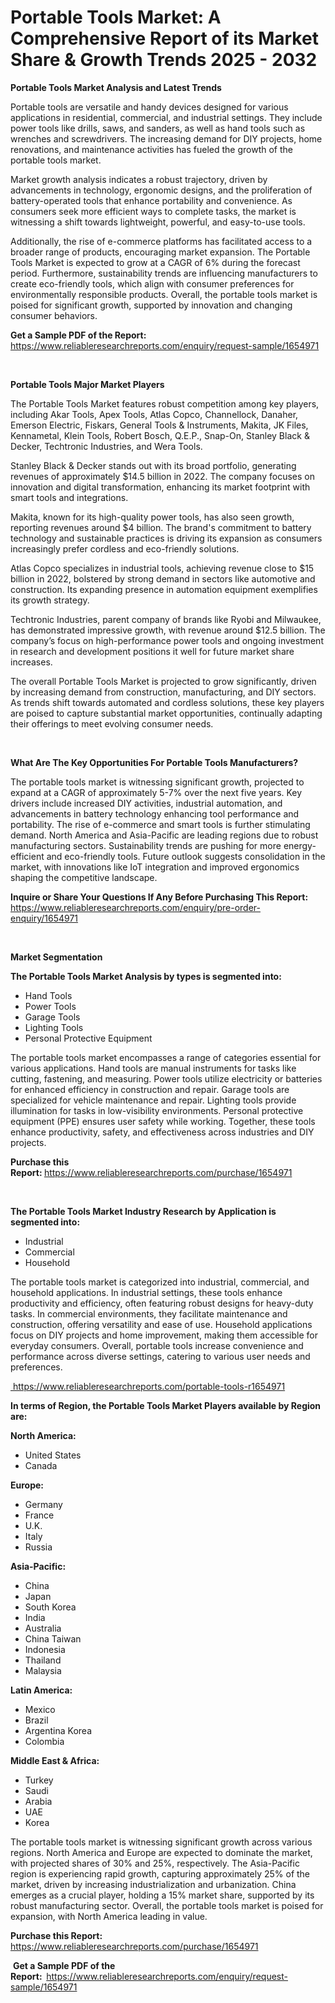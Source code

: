 <p><h1>Portable Tools Market: A Comprehensive Report of its Market Share & Growth Trends 2025 - 2032</h1></p><p><strong>Portable Tools Market Analysis and Latest Trends</strong></p>
<p><p>Portable tools are versatile and handy devices designed for various applications in residential, commercial, and industrial settings. They include power tools like drills, saws, and sanders, as well as hand tools such as wrenches and screwdrivers. The increasing demand for DIY projects, home renovations, and maintenance activities has fueled the growth of the portable tools market. </p><p>Market growth analysis indicates a robust trajectory, driven by advancements in technology, ergonomic designs, and the proliferation of battery-operated tools that enhance portability and convenience. As consumers seek more efficient ways to complete tasks, the market is witnessing a shift towards lightweight, powerful, and easy-to-use tools. </p><p>Additionally, the rise of e-commerce platforms has facilitated access to a broader range of products, encouraging market expansion. The Portable Tools Market is expected to grow at a CAGR of 6% during the forecast period. Furthermore, sustainability trends are influencing manufacturers to create eco-friendly tools, which align with consumer preferences for environmentally responsible products. Overall, the portable tools market is poised for significant growth, supported by innovation and changing consumer behaviors.</p></p>
<p><strong>Get a Sample PDF of the Report:&nbsp;</strong> <a href="https://www.reliableresearchreports.com/enquiry/request-sample/1654971?utm_campaign=36&utm_medium=2&utm_source=Github&utm_content=ia&utm_term=16042025&utm_id=portable-tools">https://www.reliableresearchreports.com/enquiry/request-sample/1654971</a></p>
<p>&nbsp;</p>
<p><strong>Portable Tools Major Market Players</strong></p>
<p><p>The Portable Tools Market features robust competition among key players, including Akar Tools, Apex Tools, Atlas Copco, Channellock, Danaher, Emerson Electric, Fiskars, General Tools & Instruments, Makita, JK Files, Kennametal, Klein Tools, Robert Bosch, Q.E.P., Snap-On, Stanley Black & Decker, Techtronic Industries, and Wera Tools. </p><p>Stanley Black & Decker stands out with its broad portfolio, generating revenues of approximately $14.5 billion in 2022. The company focuses on innovation and digital transformation, enhancing its market footprint with smart tools and integrations.</p><p>Makita, known for its high-quality power tools, has also seen growth, reporting revenues around $4 billion. The brand's commitment to battery technology and sustainable practices is driving its expansion as consumers increasingly prefer cordless and eco-friendly solutions.</p><p>Atlas Copco specializes in industrial tools, achieving revenue close to $15 billion in 2022, bolstered by strong demand in sectors like automotive and construction. Its expanding presence in automation equipment exemplifies its growth strategy.</p><p>Techtronic Industries, parent company of brands like Ryobi and Milwaukee, has demonstrated impressive growth, with revenue around $12.5 billion. The company’s focus on high-performance power tools and ongoing investment in research and development positions it well for future market share increases.</p><p>The overall Portable Tools Market is projected to grow significantly, driven by increasing demand from construction, manufacturing, and DIY sectors. As trends shift towards automated and cordless solutions, these key players are poised to capture substantial market opportunities, continually adapting their offerings to meet evolving consumer needs.</p></p>
<p>&nbsp;</p>
<p><strong>What Are The Key Opportunities For Portable Tools Manufacturers?</strong></p>
<p><p>The portable tools market is witnessing significant growth, projected to expand at a CAGR of approximately 5-7% over the next five years. Key drivers include increased DIY activities, industrial automation, and advancements in battery technology enhancing tool performance and portability. The rise of e-commerce and smart tools is further stimulating demand. North America and Asia-Pacific are leading regions due to robust manufacturing sectors. Sustainability trends are pushing for more energy-efficient and eco-friendly tools. Future outlook suggests consolidation in the market, with innovations like IoT integration and improved ergonomics shaping the competitive landscape.</p></p>
<p><strong>Inquire or Share Your Questions If Any Before Purchasing This Report:</strong> <a href="https://www.reliableresearchreports.com/enquiry/pre-order-enquiry/1654971?utm_campaign=36&utm_medium=2&utm_source=Github&utm_content=ia&utm_term=16042025&utm_id=portable-tools">https://www.reliableresearchreports.com/enquiry/pre-order-enquiry/1654971</a></p>
<p>&nbsp;</p>
<p><strong>Market Segmentation</strong></p>
<p><strong>The Portable Tools Market Analysis by types is segmented into:</strong></p>
<p><ul><li>Hand Tools</li><li>Power Tools</li><li>Garage Tools</li><li>Lighting Tools</li><li>Personal Protective Equipment</li></ul></p>
<p><p>The portable tools market encompasses a range of categories essential for various applications. Hand tools are manual instruments for tasks like cutting, fastening, and measuring. Power tools utilize electricity or batteries for enhanced efficiency in construction and repair. Garage tools are specialized for vehicle maintenance and repair. Lighting tools provide illumination for tasks in low-visibility environments. Personal protective equipment (PPE) ensures user safety while working. Together, these tools enhance productivity, safety, and effectiveness across industries and DIY projects.</p></p>
<p><strong>Purchase this Report:&nbsp;</strong><a href="https://www.reliableresearchreports.com/purchase/1654971?utm_campaign=36&utm_medium=2&utm_source=Github&utm_content=ia&utm_term=16042025&utm_id=portable-tools">https://www.reliableresearchreports.com/purchase/1654971</a></p>
<p>&nbsp;</p>
<p><strong>The Portable Tools Market Industry Research by Application is segmented into:</strong></p>
<p><ul><li>Industrial</li><li>Commercial</li><li>Household</li></ul></p>
<p><p>The portable tools market is categorized into industrial, commercial, and household applications. In industrial settings, these tools enhance productivity and efficiency, often featuring robust designs for heavy-duty tasks. In commercial environments, they facilitate maintenance and construction, offering versatility and ease of use. Household applications focus on DIY projects and home improvement, making them accessible for everyday consumers. Overall, portable tools increase convenience and performance across diverse settings, catering to various user needs and preferences.</p></p>
<p><a href="https://www.reliableresearchreports.com/portable-tools-r1654971?utm_campaign=36&utm_medium=2&utm_source=Github&utm_content=ia&utm_term=16042025&utm_id=portable-tools">&nbsp;https://www.reliableresearchreports.com/portable-tools-r1654971</a></p>
<p><strong>In terms of Region, the Portable Tools Market Players available by Region are:</strong></p>
<p>
    <p> <strong> North America: </strong>
        <ul>
            <li>United States</li>
            <li>Canada</li>
        </ul>
        </p> 
    <p> <strong> Europe: </strong>
        <ul>
            <li>Germany</li>
            <li>France</li>
            <li>U.K.</li>
            <li>Italy</li>
            <li>Russia</li>
        </ul>
        </p> 
    <p> <strong> Asia-Pacific: </strong>
        <ul>
            <li>China</li>
            <li>Japan</li>
            <li>South Korea</li>
            <li>India</li>
            <li>Australia</li>
            <li>China Taiwan</li>
            <li>Indonesia</li>
            <li>Thailand</li>
            <li>Malaysia</li>
        </ul>
        </p> 
    <p> <strong> Latin America: </strong>
        <ul>
            <li>Mexico</li>
            <li>Brazil</li>
            <li>Argentina Korea</li>
            <li>Colombia</li>
        </ul>
        </p> 
    <p> <strong> Middle East & Africa: </strong>
        <ul>
            <li>Turkey</li>
            <li>Saudi</li>
            <li>Arabia</li>
            <li>UAE</li>
            <li>Korea</li>
        </ul>
    </p>
    </p>
<p><p>The portable tools market is witnessing significant growth across various regions. North America and Europe are expected to dominate the market, with projected shares of 30% and 25%, respectively. The Asia-Pacific region is experiencing rapid growth, capturing approximately 25% of the market, driven by increasing industrialization and urbanization. China emerges as a crucial player, holding a 15% market share, supported by its robust manufacturing sector. Overall, the portable tools market is poised for expansion, with North America leading in value.</p></p>
<p><strong>Purchase this Report: </strong><a href="https://www.reliableresearchreports.com/purchase/1654971?utm_campaign=36&utm_medium=2&utm_source=Github&utm_content=ia&utm_term=16042025&utm_id=portable-tools">https://www.reliableresearchreports.com/purchase/1654971</a></p>
<p>&nbsp;<strong>Get a Sample PDF of the Report:&nbsp;&nbsp;</strong><a href="https://www.reliableresearchreports.com/enquiry/request-sample/1654971?utm_campaign=36&utm_medium=2&utm_source=Github&utm_content=ia&utm_term=16042025&utm_id=portable-tools">https://www.reliableresearchreports.com/enquiry/request-sample/1654971</a></p>
<p><strong></strong></p>
<p><p></p><p></p><p></p></p>
